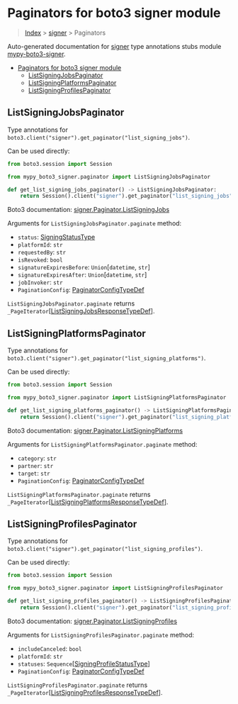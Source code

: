 <a id="paginators-for-boto3-signer-module"></a>

# Paginators for boto3 signer module

> [Index](../README.md) > [signer](./README.md) > Paginators

Auto-generated documentation for
[signer](https://boto3.amazonaws.com/v1/documentation/api/latest/reference/services/signer.html#signer)
type annotations stubs module
[mypy-boto3-signer](https://pypi.org/project/mypy-boto3-signer/).

- [Paginators for boto3 signer module](#paginators-for-boto3-signer-module)
  - [ListSigningJobsPaginator](#listsigningjobspaginator)
  - [ListSigningPlatformsPaginator](#listsigningplatformspaginator)
  - [ListSigningProfilesPaginator](#listsigningprofilespaginator)

<a id="listsigningjobspaginator"></a>

## ListSigningJobsPaginator

Type annotations for
`boto3.client("signer").get_paginator("list_signing_jobs")`.

Can be used directly:

```python
from boto3.session import Session

from mypy_boto3_signer.paginator import ListSigningJobsPaginator

def get_list_signing_jobs_paginator() -> ListSigningJobsPaginator:
    return Session().client("signer").get_paginator("list_signing_jobs")
```

Boto3 documentation:
[signer.Paginator.ListSigningJobs](https://boto3.amazonaws.com/v1/documentation/api/latest/reference/services/signer.html#signer.Paginator.ListSigningJobs)

Arguments for `ListSigningJobsPaginator.paginate` method:

- `status`: [SigningStatusType](./literals.md#signingstatustype)
- `platformId`: `str`
- `requestedBy`: `str`
- `isRevoked`: `bool`
- `signatureExpiresBefore`: `Union`\[`datetime`, `str`\]
- `signatureExpiresAfter`: `Union`\[`datetime`, `str`\]
- `jobInvoker`: `str`
- `PaginationConfig`:
  [PaginatorConfigTypeDef](./type_defs.md#paginatorconfigtypedef)

`ListSigningJobsPaginator.paginate` returns
`_PageIterator`\[[ListSigningJobsResponseTypeDef](./type_defs.md#listsigningjobsresponsetypedef)\].

<a id="listsigningplatformspaginator"></a>

## ListSigningPlatformsPaginator

Type annotations for
`boto3.client("signer").get_paginator("list_signing_platforms")`.

Can be used directly:

```python
from boto3.session import Session

from mypy_boto3_signer.paginator import ListSigningPlatformsPaginator

def get_list_signing_platforms_paginator() -> ListSigningPlatformsPaginator:
    return Session().client("signer").get_paginator("list_signing_platforms")
```

Boto3 documentation:
[signer.Paginator.ListSigningPlatforms](https://boto3.amazonaws.com/v1/documentation/api/latest/reference/services/signer.html#signer.Paginator.ListSigningPlatforms)

Arguments for `ListSigningPlatformsPaginator.paginate` method:

- `category`: `str`
- `partner`: `str`
- `target`: `str`
- `PaginationConfig`:
  [PaginatorConfigTypeDef](./type_defs.md#paginatorconfigtypedef)

`ListSigningPlatformsPaginator.paginate` returns
`_PageIterator`\[[ListSigningPlatformsResponseTypeDef](./type_defs.md#listsigningplatformsresponsetypedef)\].

<a id="listsigningprofilespaginator"></a>

## ListSigningProfilesPaginator

Type annotations for
`boto3.client("signer").get_paginator("list_signing_profiles")`.

Can be used directly:

```python
from boto3.session import Session

from mypy_boto3_signer.paginator import ListSigningProfilesPaginator

def get_list_signing_profiles_paginator() -> ListSigningProfilesPaginator:
    return Session().client("signer").get_paginator("list_signing_profiles")
```

Boto3 documentation:
[signer.Paginator.ListSigningProfiles](https://boto3.amazonaws.com/v1/documentation/api/latest/reference/services/signer.html#signer.Paginator.ListSigningProfiles)

Arguments for `ListSigningProfilesPaginator.paginate` method:

- `includeCanceled`: `bool`
- `platformId`: `str`
- `statuses`:
  `Sequence`\[[SigningProfileStatusType](./literals.md#signingprofilestatustype)\]
- `PaginationConfig`:
  [PaginatorConfigTypeDef](./type_defs.md#paginatorconfigtypedef)

`ListSigningProfilesPaginator.paginate` returns
`_PageIterator`\[[ListSigningProfilesResponseTypeDef](./type_defs.md#listsigningprofilesresponsetypedef)\].
